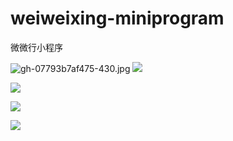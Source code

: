 # weiweixing-miniprogram
微微行小程序

![gh-07793b7af475-430.jpg](https://i.postimg.cc/k5NGnkxK/gh-07793b7af475-430.jpg)
![](https://i.postimg.cc/2132k4VK)

![](https://i.postimg.cc/0bkV3gxx)

![](https://i.postimg.cc/mtmmWd29)

![](https://i.postimg.cc/z3Sd0zs0)

